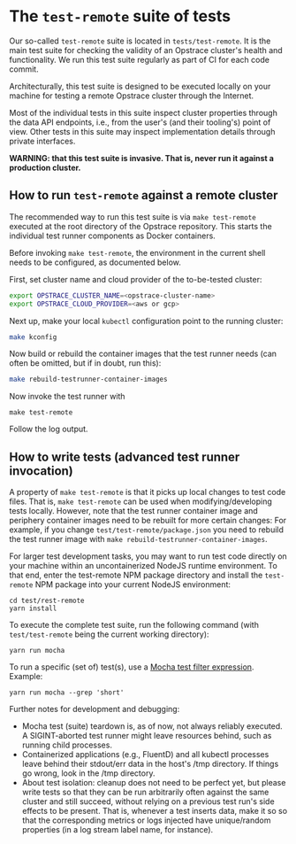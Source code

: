 # The `test-remote` suite of tests

Our so-called `test-remote` suite is located in `tests/test-remote`.
It is the main test suite for checking the validity of an Opstrace cluster's health and functionality.
We run this test suite regularly as part of CI for each code commit.

Architecturally, this test suite is designed to be executed locally on your machine for testing a remote Opstrace cluster through the Internet.

Most of the individual tests in this suite inspect cluster properties through the data API endpoints, i.e., from the user's (and their tooling's) point of view.
Other tests in this suite may inspect implementation details through private interfaces.

**WARNING: that this test suite is invasive. That is, never run it against a production cluster.**


## How to run `test-remote` against a remote cluster

The recommended way to run this test suite is via `make test-remote` executed at the root directory of the Opstrace repository.
This starts the individual test runner components as Docker containers.

Before invoking `make test-remote`, the environment in the current shell needs to be configured, as documented below.

First, set cluster name and cloud provider of the to-be-tested cluster:

```bash
export OPSTRACE_CLUSTER_NAME=<opstrace-cluster-name>
export OPSTRACE_CLOUD_PROVIDER=<aws or gcp>
```

Next up, make your local `kubectl` configuration point to the running cluster:

```bash
make kconfig
```

Now build or rebuild the container images that the test runner needs (can often be omitted, but if in doubt, run this):

```bash
make rebuild-testrunner-container-images
```

Now invoke the test runner with

```text
make test-remote
```

Follow the log output.

## How to write tests (advanced test runner invocation)

A property of `make test-remote` is that it picks up local changes to test code files.
That is, `make test-remote` can be used when modifying/developing tests locally.
However, note that the test runner container image and periphery container images need to be rebuilt for more certain changes:
For example, if you change `test/test-remote/package.json` you need to rebuild the test runner image with `make rebuild-testrunner-container-images`.

For larger test development tasks, you may want to run test code directly on your machine within an uncontainerized NodeJS runtime environment.
To that end, enter the test-remote NPM package directory and install the `test-remote` NPM package into your current NodeJS environment:

```text
cd test/rest-remote
yarn install
```

To execute the complete test suite, run the following command (with `test/test-remote` being the current working directory):

```text
yarn run mocha
```

To run a specific \(set of\) test\(s\), use a [Mocha test filter expression](https://mochajs.org/#command-line-usage).
Example:

```text
yarn run mocha --grep 'short'
```

Further notes for development and debugging:

* Mocha test \(suite\) teardown is, as of now, not always reliably executed.
A SIGINT-aborted test runner might leave resources behind, such as running child processes.
* Containerized applications \(e.g., FluentD\) and all kubectl processes leave behind their stdout/err data in the host's /tmp directory.
If things go wrong, look in the /tmp directory.
* About test isolation: cleanup does not need to be perfect yet, but please write tests so that they can be run arbitrarily often against the same cluster and still succeed, without relying on a previous test run's side effects to be present. That is, whenever a test inserts data, make it so so that the corresponding metrics or logs injected have unique/random properties (in a log stream label name, for instance).
